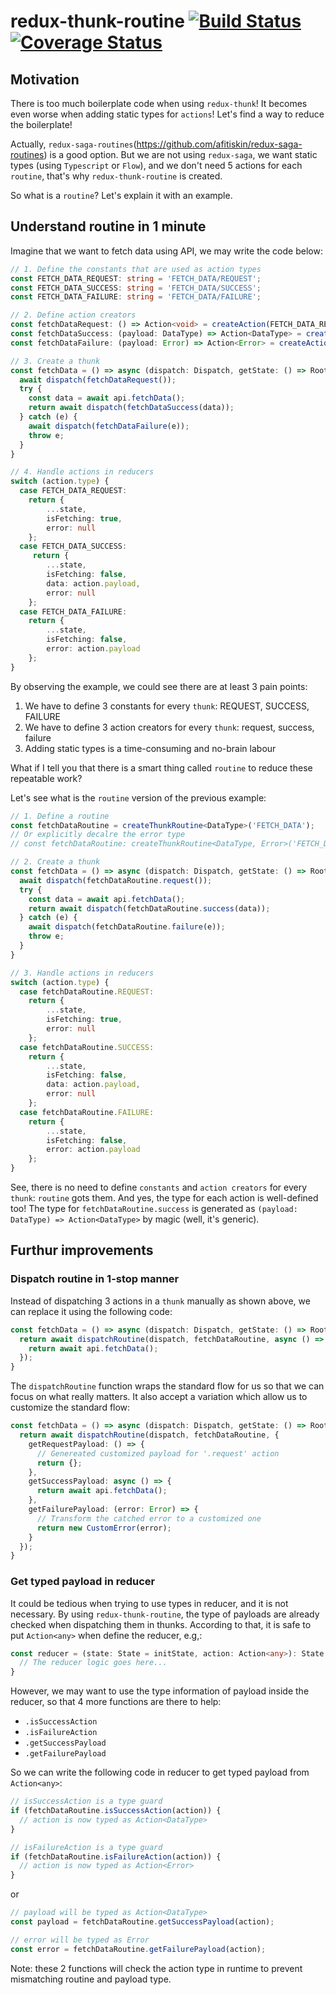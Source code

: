 # redux-thunk-routine [![Build Status](https://travis-ci.com/zzdjk6/redux-thunk-routine.svg?branch=master)](https://travis-ci.com/zzdjk6/redux-thunk-routine) [![Coverage Status](https://coveralls.io/repos/github/zzdjk6/redux-thunk-routine/badge.svg)](https://coveralls.io/github/zzdjk6/redux-thunk-routine)

## Motivation

There is too much boilerplate code when using `redux-thunk`!
It becomes even worse when adding static types for `actions`!
Let's find a way to reduce the boilerplate!

Actually, `redux-saga-routines`(https://github.com/afitiskin/redux-saga-routines) is a good option.
But we are not using `redux-saga`, we want static types (using `Typescript` or `Flow`), and we don't need 5 actions for each `routine`, that's why `redux-thunk-routine` is created.

So what is a `routine`? Let's explain it with an example.

## Understand routine in 1 minute

Imagine that we want to fetch data using API, we may write the code below:

```typescript
// 1. Define the constants that are used as action types
const FETCH_DATA_REQUEST: string = 'FETCH_DATA/REQUEST';
const FETCH_DATA_SUCCESS: string = 'FETCH_DATA/SUCCESS';
const FETCH_DATA_FAILURE: string = 'FETCH_DATA/FAILURE';

// 2. Define action creators
const fetchDataRequest: () => Action<void> = createAction(FETCH_DATA_REQUEST);
const fetchDataSuccess: (payload: DataType) => Action<DataType> = createAction(FETCH_DATA_SUCCESS);
const fetchDataFailure: (payload: Error) => Action<Error> = createAction(FETCH_DATA_FAILURE);

// 3. Create a thunk
const fetchData = () => async (dispatch: Dispatch, getState: () => RootState) => {
  await dispatch(fetchDataRequest());
  try {
    const data = await api.fetchData();
    return await dispatch(fetchDataSuccess(data));
  } catch (e) {
    await dispatch(fetchDataFailure(e));
    throw e;
  }
}

// 4. Handle actions in reducers
switch (action.type) {
  case FETCH_DATA_REQUEST:
    return {
        ...state,
        isFetching: true,
        error: null
    };
  case FETCH_DATA_SUCCESS:
     return {
        ...state,
        isFetching: false,
        data: action.payload,
        error: null
    };
  case FETCH_DATA_FAILURE:
    return {
        ...state,
        isFetching: false,
        error: action.payload
    };
}
```

By observing the example, we could see there are at least 3 pain points:

1. We have to define 3 constants for every `thunk`: REQUEST, SUCCESS, FAILURE
2. We have to define 3 action creators for every `thunk`: request, success, failure
3. Adding static types is a time-consuming and no-brain labour

What if I tell you that there is a smart thing called `routine` to reduce these repeatable work?

Let's see what is the `routine` version of the previous example:

```typescript
// 1. Define a routine
const fetchDataRoutine = createThunkRoutine<DataType>('FETCH_DATA');
// Or explicitly decalre the error type
// const fetchDataRoutine: createThunkRoutine<DataType, Error>('FETCH_DATA')

// 2. Create a thunk
const fetchData = () => async (dispatch: Dispatch, getState: () => RootState) => {
  await dispatch(fetchDataRoutine.request());
  try {
    const data = await api.fetchData();
    return await dispatch(fetchDataRoutine.success(data));
  } catch (e) {
    await dispatch(fetchDataRoutine.failure(e));
    throw e;
  }
}

// 3. Handle actions in reducers
switch (action.type) {
  case fetchDataRoutine.REQUEST:
    return {
        ...state,
        isFetching: true,
        error: null
    };
  case fetchDataRoutine.SUCCESS:
    return {
        ...state,
        isFetching: false,
        data: action.payload,
        error: null
    };
  case fetchDataRoutine.FAILURE:
    return {
        ...state,
        isFetching: false,
        error: action.payload
    };
}
```

See, there is no need to define `constants` and `action creators` for every `thunk`: `routine` gots them.
And yes, the type for each action is well-defined too!
The type for `fetchDataRoutine.success` is generated as `(payload: DataType) => Action<DataType>` by magic (well, it's generic).

## Furthur improvements

### Dispatch routine in 1-stop manner

Instead of dispatching 3 actions in a `thunk` manually as shown above, we can replace it using the following code:

```typescript
const fetchData = () => async (dispatch: Dispatch, getState: () => RootState) => {
  return await dispatchRoutine(dispatch, fetchDataRoutine, async () => {
    return await api.fetchData();
  });
}
```

The `dispatchRoutine` function wraps the standard flow for us so that we can focus on what really matters.
It also accept a variation which allow us to customize the standard flow:

```typescript
const fetchData = () => async (dispatch: Dispatch, getState: () => RootState) => {
  return await dispatchRoutine(dispatch, fetchDataRoutine, {
    getRequestPayload: () => {
      // Genereated customized payload for '.request' action
      return {};
    },
    getSuccessPayload: async () => {
      return await api.fetchData();
    },
    getFailurePayload: (error: Error) => {
      // Transform the catched error to a customized one
      return new CustomError(error);
    }
  });
}
```

### Get typed payload in reducer

It could be tedious when trying to use types in reducer, and it is not necessary.
By using `redux-thunk-routine`, the type of payloads are already checked when dispatching them in thunks.
According to that, it is safe to put `Action<any>` when define the reducer, e.g,:

```typescript
const reducer = (state: State = initState, action: Action<any>): State => {
  // The reducer logic goes here...
}
```

However, we may want to use the type information of payload inside the reducer, so that 4 more functions are there to help: 

* `.isSuccessAction`
* `.isFailureAction`
* `.getSuccessPayload`
* `.getFailurePayload`

So we can write the following code in reducer to get typed payload from `Action<any>`:

```typescript
// isSuccessAction is a type guard
if (fetchDataRoutine.isSuccessAction(action)) {
  // action is now typed as Action<DataType>
}

// isFailureAction is a type guard
if (fetchDataRoutine.isFailureAction(action)) {
  // action is now typed as Action<Error>
}
```

or 

```typescript
// payload will be typed as Action<DataType>
const payload = fetchDataRoutine.getSuccessPayload(action);

// error will be typed as Error
const error = fetchDataRoutine.getFailurePayload(action);
```

Note: these 2 functions will check the action type in runtime to prevent mismatching routine and payload type.